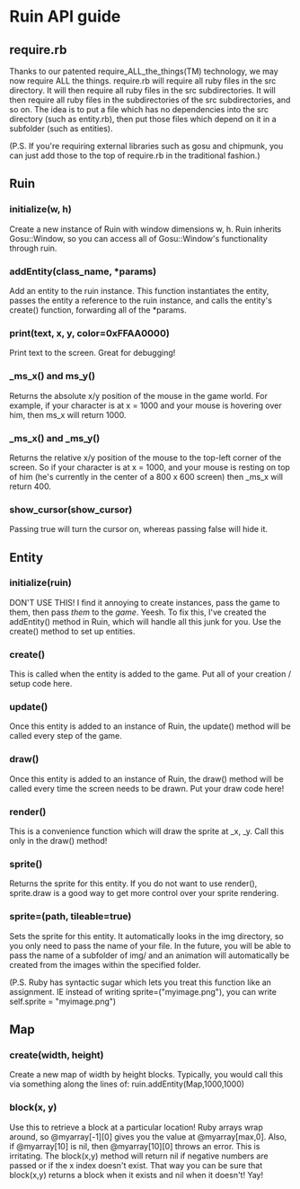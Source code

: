 # Ruin API guide

## require.rb
Thanks to our patented require_ALL_the_things(TM) technology, we may now require ALL the things. require.rb will require all ruby files in the src directory. It will then require all ruby files in the src subdirectories. It will then require all ruby files in the subdirectories of the src subdirectories, and so on. The idea is to put a file which has no dependencies into the src directory (such as entity.rb), then put those files which depend on it in a subfolder (such as entities).

(P.S. If you're requiring external libraries such as gosu and chipmunk, you can just add those to the top of require.rb in the traditional fashion.)

## Ruin

### initialize(w, h)
Create a new instance of Ruin with window dimensions w, h.
Ruin inherits Gosu::Window, so you can access all of Gosu::Window's functionality through ruin.

### addEntity(class_name, *params)
Add an entity to the ruin instance. This function instantiates the entity, passes the entity a reference to the ruin instance, and calls the entity's create() function, forwarding all of the *params.

### print(text, x, y, color=0xFFAA0000)
Print text to the screen. Great for debugging!

### _ms_x() and ms_y()
Returns the absolute x/y position of the mouse in the game world. For example, if your character is at x = 1000 and your mouse is hovering over him, then ms_x will return 1000.

### _ms_x() and _ms_y()
Returns the relative x/y position of the mouse to the top-left corner of the screen. So if your character is at x = 1000, and your mouse is resting on top of him (he's currently in the center of a 800 x 600 screen) then _ms_x will return 400.

### show_cursor(show_cursor)
Passing true will turn the cursor on, whereas passing false will hide it.

## Entity

### initialize(ruin)
DON'T USE THIS! I find it annoying to create instances, pass the game to them, then pass _them_ to the _game_. Yeesh. To fix this, I've created the addEntity() method in Ruin, which will handle all this junk for you. Use the create() method to set up entities.

### create()
This is called when the entity is added to the game. Put all of your creation / setup code here.

### update()
Once this entity is added to an instance of Ruin, the update() method will be called every step of the game.

### draw()
Once this entity is added to an instance of Ruin, the draw() method will be called every time the screen needs to be drawn. Put your draw code here!

### render()
This is a convenience function which will draw the sprite at _x, _y. Call this only in the draw() method!

### sprite()
Returns the sprite for this entity. If you do not want to use render(), sprite.draw is a good way to get more control over your sprite rendering.

### sprite=(path, tileable=true)
Sets the sprite for this entity. It automatically looks in the img directory, so you only need to pass the name of your file. In the future, you will be able to pass the name of a subfolder of img/ and an animation will automatically be created from the images within the specified folder. 

(P.S. Ruby has syntactic sugar which lets you treat this function like an assignment. IE instead of writing sprite=("myimage.png"), you can write self.sprite = "myimage.png")

## Map

### create(width, height)
Create a new map of width by height blocks. Typically, you would call this via something along the lines of: ruin.addEntity(Map,1000,1000)

### block(x, y)
Use this to retrieve a block at a particular location! Ruby arrays wrap around, so @myarray[-1][0] gives you the value at @myarray[max,0]. Also, if @myarray[10] is nil, then @myarray[10][0] throws an error. This is irritating. The block(x,y) method will return nil if negative numbers are passed or if the x index doesn't exist. That way you can be sure that block(x,y) returns a block when it exists and nil when it doesn't! Yay!
